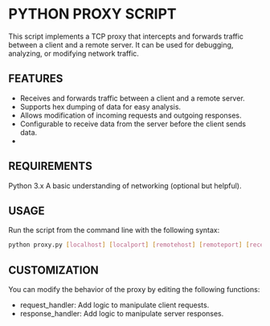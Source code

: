 # **PYTHON PROXY SCRIPT**
This script implements a TCP proxy that intercepts and forwards traffic between a client and a remote server. It can be used for debugging, analyzing, or modifying network traffic.

## **FEATURES**
- Receives and forwards traffic between a client and a remote server.
- Supports hex dumping of data for easy analysis.
- Allows modification of incoming requests and outgoing responses.
- Configurable to receive data from the server before the client sends data.
- 
## **REQUIREMENTS**
Python 3.x
A basic understanding of networking (optional but helpful).


## **USAGE**

Run the script from the command line with the following syntax:

```bash
python proxy.py [localhost] [localport] [remotehost] [remoteport] [receive_first]
```

## **CUSTOMIZATION**
You can modify the behavior of the proxy by editing the following functions:

- request_handler: Add logic to manipulate client requests.
- response_handler: Add logic to manipulate server responses.
